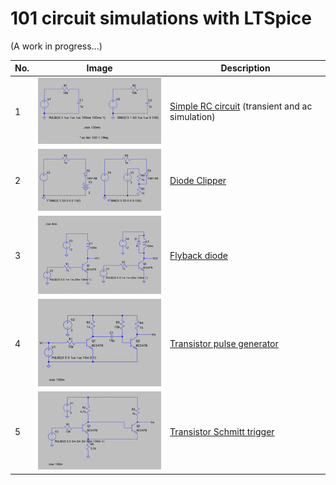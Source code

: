 # 101 circuit simulations with LTSpice

(A work in progress...)

| No. | Image | Description |
|---|---|---|
| 1 | [![simple_rc](./simple_rc.png)][1] | [Simple RC circuit][1] (transient and ac simulation)|
| 2 | [![diode_clipper](./diode_clipper.png)][2] | [Diode Clipper][2]|
| 3 | [![flyback](./flyback_diode.png)][3] | [Flyback diode][3]|
| 4 | [![pulse](./tr_pulse_gen.png)][4] | [Transistor pulse generator][4]|
| 5 | [![schmitt](./tr_schmitt_trigger.png)][5] | [Transistor Schmitt trigger][5]|


[1]: https://github.com/mkvenkit/ltspice101/tree/main/simple_rc
[2]: https://github.com/mkvenkit/ltspice101/tree/main/diode_clipper
[3]: https://github.com/mkvenkit/ltspice101/tree/main/flyback_diode
[4]: https://github.com/mkvenkit/ltspice101/tree/main/tr_pulse_gen
[5]: https://github.com/mkvenkit/ltspice101/tree/main/tr_schmitt_trigger